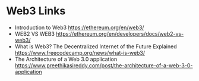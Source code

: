 # Web3 Links


- Introduction to Web3  https://ethereum.org/en/web3/ 
- WEB2 VS WEB3 https://ethereum.org/en/developers/docs/web2-vs-web3/
- What is Web3? The Decentralized Internet of the Future Explained https://www.freecodecamp.org/news/what-is-web3/
- The Architecture of a Web 3.0 application https://www.preethikasireddy.com/post/the-architecture-of-a-web-3-0-application

